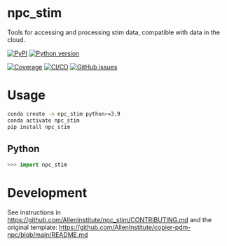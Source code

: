 # npc_stim

Tools for accessing and processing stim data, compatible with data in the cloud.

[![PyPI](https://img.shields.io/pypi/v/npc_stim.svg?label=PyPI&color=blue)](https://pypi.org/project/npc_stim/)
[![Python version](https://img.shields.io/pypi/pyversions/npc_stim)](https://pypi.org/project/npc_stim/)

[![Coverage](https://img.shields.io/codecov/c/github/AllenInstitute/npc_stim?logo=codecov)](https://app.codecov.io/github/AllenInstitute/npc_stim)
[![CI/CD](https://img.shields.io/github/actions/workflow/status/AllenInstitute/npc_stim/publish.yml?label=CI/CD&logo=github)](https://github.com/AllenInstitute/npc_stim/actions/workflows/publish.yml)
[![GitHub issues](https://img.shields.io/github/issues/AllenInstitute/npc_stim?logo=github)](https://github.com/AllenInstitute/npc_stim/issues)

# Usage
```bash
conda create -n npc_stim python>=3.9
conda activate npc_stim
pip install npc_stim
```

## Python
```python
>>> import npc_stim
```

# Development
See instructions in https://github.com/AllenInstitute/npc_stim/CONTRIBUTING.md and the original template: https://github.com/AllenInstitute/copier-pdm-npc/blob/main/README.md
